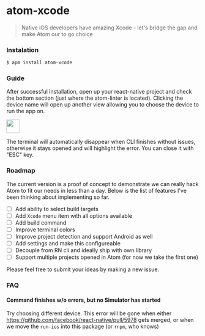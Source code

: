 atom-xcode 
=======

> Native iOS developers have amazing Xcode - let's bridge the gap and make Atom our to go choice

### Instalation

```bash
$ apm install atom-xcode
```
### Guide

After successful installation, open up your react-native project and check the bottom section (just where the atom-linter is located). Clicking the device name will open up another view allowing you to choose the device to run the app on.

<img height="35px" src="https://cloud.githubusercontent.com/assets/2464966/13157360/baa25440-d687-11e5-930e-6da03e1c02fe.png" />

The terminal will automatically disappear when CLI finishes without issues, otherwise it stays opened and will highlight the error. You can close it with "ESC" key.

### Roadmap

The current version is a proof of concept to demonstrate we can really hack Atom to fit our needs in less than a day. Below is the list of features I've been thinking about implementing so far. 

- [ ] Add ability to select build targets
- [ ] Add `Xcode` menu item with all options available
- [ ] Add build command
- [ ] Improve terminal colors
- [ ] Improve project detection and support Android as well
- [ ] Add settings and make this configureable
- [ ] Decouple from RN cli and ideally ship with own library
- [ ] Support multiple projects opened in Atom (for now we take the first one)

Please feel free to submit your ideas by making a new issue.

### FAQ

#### Command finishes w/o errors, but no Simulator has started

Try choosing different device. This error will be gone when either https://github.com/facebook/react-native/pull/5978 gets merged, or when we move the `run-ios` into this package (or `rnpm`, who knows)
